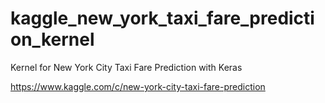 # kaggle_new_york_taxi_fare_prediction_kernel
Kernel for New York City Taxi Fare Prediction with Keras

https://www.kaggle.com/c/new-york-city-taxi-fare-prediction
